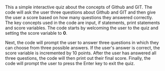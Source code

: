  This a simple interactive quiz about the concepts of Github and GIT. The code will ask the user three questions about Github and GIT and then give the user a score based on how many questions they answered correctly. The key concepts used in the code are input, if statements, print statements and score variables. The code starts by welcoming the user to the quiz and setting the score variable to **0**.

 Next, the code will prompt the user to answer three questions in which they can choose from three possible answers. If the user's answer is correct, the score variable is incremented by 10 points. After the user has answered all three questions, the code will then print out their final score. Finally, the code will prompt the user to press the Enter key to exit the quiz.
